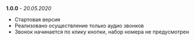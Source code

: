 **1.0.0** - _20.05.2020_
- Стартовая версия
- Реализовано осуществление только аудио звонков
- Звонок начинается по клику кнопки, набор номера не предусмотрен